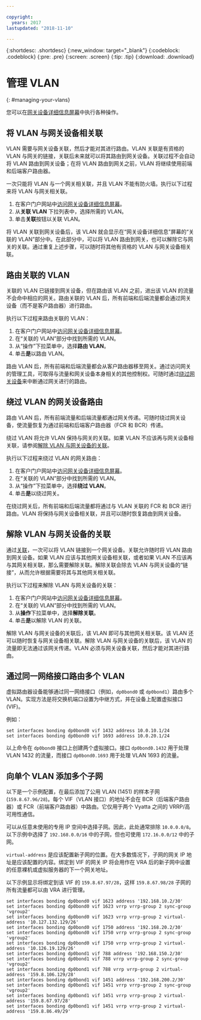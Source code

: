 ```yaml
---

copyright:
  years: 2017
lastupdated: "2018-11-10"

---
```


{:shortdesc: .shortdesc}
{:new_window: target="_blank"}
{:codeblock: .codeblock}
{:pre: .pre}
{:screen: .screen}
{:tip: .tip}
{:download: .download}

# 管理 VLAN
{: #managing-your-vlans}

您可以在[网关设备详细信息屏幕](/docs/infrastructure/virtual-router-appliance?topic=virtual-router-appliance-view-vra-details)中执行各种操作。

## 将 VLAN 与网关设备相关联

VLAN 需要与网关设备关联，然后才能对其进行路由。VLAN 关联是有资格的 VLAN 与网关的链接，关联后未来就可以将其路由到网关设备。关联过程不会自动将 VLAN 路由到网关设备；在将 VLAN 路由到网关之前，VLAN 将继续使用前端和后端客户路由器。 

一次只能将 VLAN 与一个网关相关联，并且 VLAN 不能有防火墙。执行以下过程来将 VLAN 与网关相关联。

1. 在客户门户网站中[访问网关设备详细信息屏幕](/docs/infrastructure/virtual-router-appliance?topic=virtual-router-appliance-view-vra-details)。 
2. 从**关联 VLAN** 下拉列表中，选择所需的 VLAN。
3. 单击**关联**按钮以关联 VLAN。

将 VLAN 关联到网关设备后，该 VLAN 就会显示在“网关设备详细信息”屏幕的“关联的 VLAN”部分中。在此部分中，可以将 VLAN 路由到网关，也可以解除它与网关的关联。通过重复上述步骤，可以随时将其他有资格的 VLAN 与网关设备相关联。

## 路由关联的 VLAN

关联的 VLAN 已链接到网关设备，但在路由该 VLAN 之前，进出该 VLAN 的流量不会命中相应的网关。路由关联的 VLAN 后，所有前端和后端流量都会通过网关设备（而不是客户路由器）进行路由。 

执行以下过程来路由关联的 VLAN：

1. 在客户门户网站中[访问网关设备详细信息屏幕](/docs/infrastructure/virtual-router-appliance?topic=virtual-router-appliance-view-vra-details)。 
2. 在“关联的 VLAN”部分中找到所需的 VLAN。
3. 从“操作”下拉菜单中，选择**路由 VLAN**。
4. 单击**是**以路由 VLAN。 

路由 VLAN 后，所有前端和后端流量都会从客户路由器移至网关。通过访问网关的管理工具，可取得与流量和网关设备本身相关的其他控制权。可随时通过[绕过网关设备](#bypass-gateway-appliance-routing-for-a-vlan)来中断通过网关进行的路由。

## 绕过 VLAN 的网关设备路由

路由 VLAN 后，所有前端流量和后端流量都通过网关传递。可随时绕过网关设备，使流量恢复为通过前端和后端客户路由器（FCR 和 BCR）传递。 

绕过 VLAN 将允许 VLAN 保持与网关的关联。如果 VLAN 不应该再与网关设备相关联，请参阅[解除 VLAN 与网关设备的关联](#disassociate-a-vlan-from-a-gateway-appliance)。 

执行以下过程来绕过 VLAN 的网关路由：

1. 在客户门户网站中[访问网关设备详细信息屏幕](/docs/infrastructure/virtual-router-appliance?topic=virtual-router-appliance-view-vra-details)。 
2. 在“关联的 VLAN”部分中找到所需的 VLAN。
3. 从“操作”下拉菜单中，选择**绕过 VLAN**。
4. 单击**是**以绕过网关。 

在绕过网关后，所有前端和后端流量都将通过与 VLAN 关联的 FCR 和 BCR 进行路由。VLAN 将保持与网关设备相关联，并且可以随时恢复路由到网关设备。

## 解除 VLAN 与网关设备的关联

通过[关联](#associate-a-vlan-to-a-gateway-appliance)，一次可以将 VLAN 链接到一个网关设备。关联允许随时将 VLAN 路由到网关设备。如果 VLAN 应该与其他网关设备相关联，或者如果 VLAN 不应该再与其网关相关联，那么需要解除关联。解除关联会除去 VLAN 与网关设备的“链接”，从而允许根据需要将其与其他网关相关联。 

执行以下过程来解除 VLAN 与网关设备的关联：

1. 在客户门户网站中[访问网关设备详细信息屏幕](/docs/infrastructure/virtual-router-appliance?topic=virtual-router-appliance-view-vra-details)。 
2. 在“关联的 VLAN”部分中找到所需的 VLAN。
3. 从**操作**下拉菜单中，选择**解除关联**。 
4. 单击**是**以解除 VLAN 的关联。 

解除 VLAN 与网关设备的关联后，该 VLAN 即可与其他网关相关联。该 VLAN 还可以随时恢复与网关设备相关联。解除 VLAN 与网关设备的关联后，该 VLAN 的流量即无法通过该网关传递。VLAN 必须与网关设备关联，然后才能对其进行路由。

## 通过同一网络接口路由多个 VLAN
虚拟路由器设备能够通过同一网络接口（例如，`dp0bond0` 或 `dp0bond1`）路由多个 VLAN。实现方法是将交换机端口设置为中继方式，并在设备上配置虚拟接口 (VIF)。

例如： 

```
set interfaces bonding dp0bond0 vif 1432 address 10.0.10.1/24
set interfaces bonding dp0bond0 vif 1693 address 10.0.20.1/24
```

以上命令在 `dp0bond0` 接口上创建两个虚拟接口。接口 `dp0bond0.1432` 用于处理 VLAN 1432 的流量，而接口 `dp0bond0.1693` 用于处理 VLAN 1693 的流量。

## 向单个 VLAN 添加多个子网

以下是一个示例配置，在最后添加了公用 VLAN (1451) 的样本子网 (`159.8.67.96/28`)。每个 VIF（VLAN 接口）的地址不会在 BCR（后端客户路由器）或 FCR（前端客户路由器）中路由。它仅用于两个 Vyatta 之间的 VRRP/高可用性通信。 

可以从任意未使用的专用 IP 空间中选择子网。因此，此处通常排除 `10.0.0.0/8`。以下示例中选择了 `192.168.0.0/16` 中的子网，但也可使用 `172.16.0.0/12` 中的子网。 

`virtual-address` 是应该配置新子网的位置。在大多数情况下，子网的网关 IP 地址是应该配置的内容。绑定到 VIF 的网关 IP 将会用作在 VRA 后的新子网中设置的任意裸机或虚拟服务器的下一个网关地址。 

以下示例显示将绑定到该 VIF 的 `159.8.67.97/28`，这样 `159.8.67.98/28` 子网的所有流量都可以由 VRA 进行管理。

```
set interfaces bonding dp0bond0 vif 1623 address '192.168.10.2/30'
set interfaces bonding dp0bond0 vif 1623 vrrp vrrp-group 2 sync-group 'vgroup2'
set interfaces bonding dp0bond0 vif 1623 vrrp vrrp-group 2 virtual-address '10.127.132.129/26'
set interfaces bonding dp0bond0 vif 1750 address '192.168.20.2/30'
set interfaces bonding dp0bond0 vif 1750 vrrp vrrp-group 2 sync-group 'vgroup2'
set interfaces bonding dp0bond0 vif 1750 vrrp vrrp-group 2 virtual-address '10.126.19.129/26'
set interfaces bonding dp0bond1 vif 788 address '192.168.150.2/30'
set interfaces bonding dp0bond1 vif 788 vrrp vrrp-group 2 sync-group 'vgroup2'
set interfaces bonding dp0bond1 vif 788 vrrp vrrp-group 2 virtual-address '159.8.106.129/28'
set interfaces bonding dp0bond1 vif 1451 address '192.168.200.2/30'
set interfaces bonding dp0bond1 vif 1451 vrrp vrrp-group 2 sync-group 'vgroup2'
set interfaces bonding dp0bond1 vif 1451 vrrp vrrp-group 2 virtual-address '159.8.67.97/28'
set interfaces bonding dp0bond1 vif 1451 vrrp vrrp-group 2 virtual-address '159.8.86.49/29'
```
